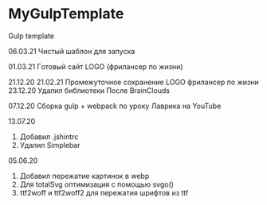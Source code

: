 # MyGulpTemplate
Gulp template

06.03.21
Чистый шаблон для запуска

01.03.21
Гoтовый сайт LOGO (фрилансер по жизни)

21.12.20
21.02.21
Промежуточное сохранение LOGO фрилансер по жизни
23.12.20
Удалил библиотеки
После BrainClouds

07.12.20
Сборка gulp + webpack по уроку Лаврика на YouTube

13.07.20
  1. Добавил .jshintrc
  2. Удалил Simplebar

05.06.20 
  1. Добавил пережатие картинок в webp
  2. Для totalSvg оптимизация с помощью svgo()
  3. ttf2woff и ttf2woff2 для пережатия шрифтов из ttf
